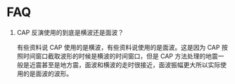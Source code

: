 # FAQ

1.  CAP 反演使用的到底是横波还是面波？

    有些资料说 CAP 使用的是横波，有些资料说使用的是面波。这是因为 CAP 按照时间窗口截取波形的时候是横波的时间窗口，但是 CAP 方法处理的地震一般是近震甚至是地方震，面波和横波的走时很接近，面波振幅更大所以实际使用的是面波的波形。
